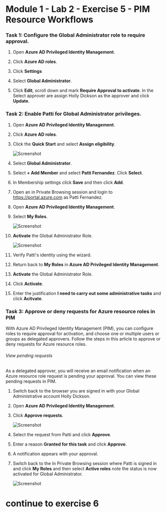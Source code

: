 # Module 1 - Lab 2 - Exercise 5 - PIM Resource Workflows


### Task 1:  Configure the Global Administrator role to require approval.

1.  Open **Azure AD Privileged Identity Management**.

1.  Click **Azure AD roles**.

1.  Click **Settings** 

1.  Select **Global Administrator**.

1.  Click **Edit**, scroll down and mark **Require Approval to activate**.  In the Select approver are assign Holly Dickson as the approver and click **Update**.


### Task 2: Enable Patti for Global Administrator privileges.

1.  Open **Azure AD Privileged Identity Management**.

1.  Click **Azure AD roles**.

1.  Click the **Quick Start** and select **Assign eligibility**.

     ![Screenshot](../Media/ae3755ac-bd82-4e70-a102-ccbfc3aee48f.png)

1.  Select **Global Administrator**.

1.  Select **+ Add Member** and select **Patti Fernandez**. Click **Select**.

2.  In Membership settings click **Save** and then click **Add**.

1.  Open an in Private Browsing session and login to https://portal.azure.com as Patti Fernandez.

1.  Open **Azure AD Privileged Identity Management**.

1.  Select **My Roles**.

     ![Screenshot](../Media/e84f0715-c71e-4b1c-87ed-4e5c0c38d501.png)

1.  **Activate** the Global Administrator Role.

     ![Screenshot](../Media/55eb14b5-540a-4d26-aed7-0b96d162fb31.png)

1.  Verify Patti's identity using the wizard.

1.  Return back to **My Roles** in **Azure AD Privileged Identity Management**.

1.  **Activate** the Global Administrator Role.

1.  Click **Activate**.

1.  Enter the justification **I need to carry out some administrative tasks** and click **Acitvate**.


### Task 3: Approve or deny requests for Azure resource roles in PIM


With Azure AD Privileged Identity Management (PIM), you can configure roles to require approval for activation, and choose one or multiple users or groups as delegated approvers. Follow the steps in this article to approve or deny requests for Azure resource roles.


###### View pending requests


As a delegated approver, you will receive an email notification when an Azure resource role request is pending your approval. You can view these pending requests in PIM.


1.  Switch back to the browser you are signed in with your Global Administrative account Holly Dickson.

1.  Open **Azure AD Privileged Identity Management**.

1.  Click **Approve requests**.

     ![Screenshot](../Media/fbc2f18d-f5a2-4139-b92d-7c19311aec1c.png)

1.  Select the request from Patti and click **Approve**.

1.  Enter a reason **Granted for this task** and click **Approve**.

1.  A notification appears with your approval.

1.  Switch back to the In Private Browsing session where Patti is signed in and click **My Roles** and then select **Active roles** note the status is now activated for Global Administrator.

     ![Screenshot](../Media/fe734263-57c8-4cc9-b79f-848d7d4f9488.png)


# continue to exercise 6

